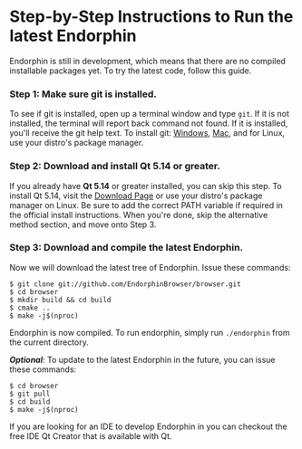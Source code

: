 # Step-by-Step Instructions to Run the latest Endorphin

Endorphin is still in development, which means that there are no compiled installable packages yet. To try the latest code, follow this guide.

### Step 1: Make sure git is installed.
To see if git is installed, open up a terminal window and type `git`. If it is not installed, the terminal will report back command not found. If it is installed, you'll receive the git help text. To install git: [Windows](https://gitforwindows.org/), [Mac](https://git-scm.com/download/mac), and for Linux, use your distro's package manager.

### Step 2: Download and install Qt 5.14 or greater.
If you already have **Qt 5.14** or greater installed, you can skip this step.
To install Qt 5.14, visit the [Download Page](https://www.qt.io/download) or use your distro's package manager on Linux. Be sure to add the correct PATH variable if required in the official install instructions. When you're done, skip the alternative method section, and move onto Step 3.

### Step 3: Download and compile the latest Endorphin.
Now we will download the latest tree of Endorphin. Issue these commands:
```
$ git clone git://github.com/EndorphinBrowser/browser.git
$ cd browser
$ mkdir build && cd build
$ cmake ..
$ make -j$(nproc)
```
Endorphin is now compiled. To run endorphin, simply run `./endorphin` from the current directory.

_**Optional**_: To update to the latest Endorphin in the future, you can issue these commands:
```
$ cd browser
$ git pull
$ cd build
$ make -j$(nproc)
```

If you are looking for an IDE to develop Endorphin in you can checkout the free IDE Qt Creator that is available with Qt.
